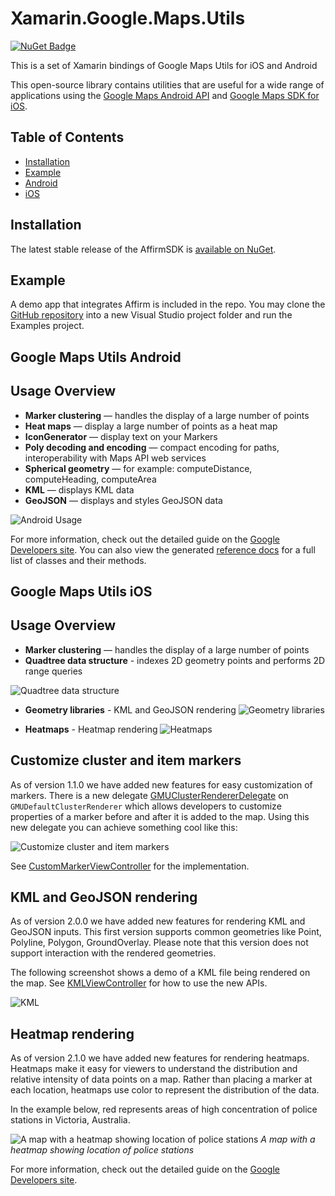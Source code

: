 # Xamarin.Google.Maps.Utils

[![NuGet Badge](https://buildstats.info/nuget/Xamarin.Google.Maps.Utils)](https://www.nuget.org/packages/Xamarin.Google.Maps.Utils/)

This is a set of Xamarin bindings of Google Maps Utils for iOS and Android

This open-source library contains utilities that are useful for a wide range of applications using the [Google Maps Android API][android-site] and [Google Maps SDK for iOS][ios-site].

## Table of Contents ##

- [Installation](#installation)
- [Example](#example)
- [Android](#google-maps-utils-android)
- [iOS](#google-maps-utils-ios)

## Installation ##

The latest stable release of the AffirmSDK is [available on NuGet](https://www.nuget.org/packages/Xamarin.Google.Maps.Utils).

## Example ##

A demo app that integrates Affirm is included in the repo. You may clone the [GitHub repository](https://github.com/JosueDM94/Xamarin.Google.Maps.Utils) into a new Visual Studio project folder and run the Examples project.

## Google Maps Utils Android ##

## Usage Overview

- **Marker clustering** — handles the display of a large number of points
- **Heat maps** — display a large number of points as a heat map
- **IconGenerator** — display text on your Markers
- **Poly decoding and encoding** — compact encoding for paths,
  interoperability with Maps API web services
- **Spherical geometry** — for example: computeDistance, computeHeading,
  computeArea
- **KML** — displays KML data
- **GeoJSON** — displays and styles GeoJSON data

![Android Usage](https://raw.githubusercontent.com/JosueDM94/Xamarin.Google.Maps.Utils/master/Assets/6629704/f57bc6d8-c908-11e4-815a-0d909fe02f99.gif)

For more information, check out the detailed guide on the [Google Developers site][devsite-guide-android]. You can also view the generated [reference docs][javadoc] for a full list of classes and their methods.

## Google Maps Utils iOS ##

## Usage Overview

- **Marker clustering** — handles the display of a large number of points
- **Quadtree data structure** - indexes 2D geometry points and performs
2D range queries

![Quadtree data structure](https://raw.githubusercontent.com/JosueDM94/Xamarin.Google.Maps.Utils/master/Assets/16646253/77feeb96-446c-11e6-9ec1-19e12a7fb3ae.png)

- **Geometry libraries** - KML and GeoJSON rendering
![Geometry libraries](https://raw.githubusercontent.com/JosueDM94/Xamarin.Google.Maps.Utils/master/Assets/25834988/ca7c3566-34be-11e7-8f07-16c3ae9de63a.png)

- **Heatmaps** - Heatmap rendering
![Heatmaps](https://raw.githubusercontent.com/JosueDM94/Xamarin.Google.Maps.Utils/master/Assets/30678820-54243eb6-9ed8-11e7-81b4-c1afe3df37b3.png)

## Customize cluster and item markers

As of version 1.1.0 we have added new features for easy customization of markers. There is a new delegate [GMUClusterRendererDelegate][gmuclusterrendererdelegate] on ```GMUDefaultClusterRenderer``` which allows developers to customize properties of a marker before and after it is added to the map. Using this new delegate you can achieve something cool like this:

![Customize cluster and item markers](https://raw.githubusercontent.com/JosueDM94/Xamarin.Google.Maps.Utils/master/Assets/62b15fe2-8712-11e6-9931-cd66fae38cba.png)


See [CustomMarkerViewController][custommarkerviewcontroller] for the implementation.

## KML and GeoJSON rendering

As of version 2.0.0 we have added new features for rendering KML and GeoJSON inputs. This first version supports common geometries like Point, Polyline, Polygon, GroundOverlay. Please note that this version does not support interaction with the rendered geometries.

The following screenshot shows a demo of a KML file being rendered on the map. See [KMLViewController][kmlviewcontroller] for how to use the new APIs.

![KML](https://raw.githubusercontent.com/JosueDM94/Xamarin.Google.Maps.Utils/master/Assets/ca7c3566-34be-11e7-8f07-16c3ae9de63a.png)

## Heatmap rendering

As of version 2.1.0 we have added new features for rendering heatmaps. 
Heatmaps make it easy for viewers to understand the distribution and relative intensity of data points on a map. Rather than placing a marker at each location, heatmaps use color to represent the distribution of the data.

In the example below, red represents areas of high concentration of police stations in Victoria, Australia.

![A map with a heatmap showing location of police stations](https://raw.githubusercontent.com/JosueDM94/Xamarin.Google.Maps.Utils/master/Assets/heatmap-ios.png)
*A map with a heatmap showing location of police stations*

For more information, check out the detailed guide on the
[Google Developers site][devsite-guide-ios].

[devsite-guide-ios]: https://developers.google.com/maps/documentation/ios-sdk/utility/
[devsite-guide-android]: https://developers.google.com/maps/documentation/android-api/utility/
[javadoc]: http://googlemaps.github.io/android-maps-utils/javadoc/
[android-site]: https://developer.android.com/training/maps/index.html
[ios-site]: https://developers.google.com/maps/documentation/ios-sdk
[kmlviewcontroller]: https://github.com/JosueDM94/Xamarin.Google.Maps.Utils/blob/master/Samples/Sample.iOS/UI/KMLViewController.cs
[custommarkerviewcontroller]: https://github.com/JosueDM94/Xamarin.Google.Maps.Utils/blob/master/Samples/Sample.iOS/UI/CustomMarkerViewController.cs
[gmuclusterrendererdelegate]: https://github.com/googlemaps/google-maps-ios-utils/blob/master/src/Clustering/View/GMUDefaultClusterRenderer.h